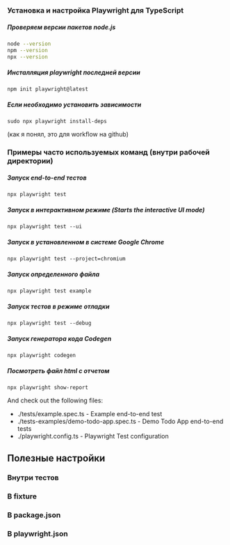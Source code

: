 ### Установка и настройка Playwright для TypeScript

##### Проверяем версии пакетов node.js
```bash
node --version
npm --version
npx --version
```
##### Инсталляция playwright последней версии
```
npm init playwright@latest
```
##### Если необходимо установить зависимости
```
sudo npx playwright install-deps
```
(как я понял, это для workflow на github)

### Примеры часто используемых команд (внутри рабочей директории)

##### Запуск end-to-end тестов
```
npx playwright test
```
##### Запуск в интерактивном режиме (Starts the interactive UI mode)
```
npx playwright test --ui
```
##### Запуск в установленном в системе Google Chrome
```
npx playwright test --project=chromium
```
##### Запуск определенного файла
 ```
npx playwright test example
 ```
##### Запуск тестов в режиме отладки
```
npx playwright test --debug
```
##### Запуск генератора кода Codegen
```
npx playwright codegen
```
##### Посмотреть файл html c отчетом
```
npx playwright show-report
```

And check out the following files:
  - ./tests/example.spec.ts - Example end-to-end test
  - ./tests-examples/demo-todo-app.spec.ts - Demo Todo App end-to-end tests
  - ./playwright.config.ts - Playwright Test configuration


## Полезные настройки

### Внутри тестов
### В fixture
### В package.json
### В playwright.json
